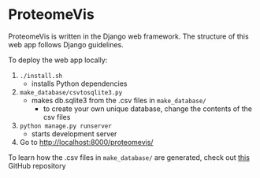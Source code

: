 # ProteomeVis

ProteomeVis is written in the Django web framework. The structure of this web app follows Django guidelines.

To deploy the web app locally:

1. `./install.sh`
	* installs Python dependencies
2. `make_database/csvtosqlite3.py`
	* makes db.sqlite3 from the .csv files in `make_database/`
		* to create your own unique database, change the contents of the csv files
3. `python manage.py runserver`
	* starts development server
4. Go to [http://localhost:8000/proteomevis/](http://localhost:8000/proteomevis/)

To learn how the .csv files in `make_database/` are generated, check out [this](https://github.com/rrazban/proteomevis_scripts) GitHub repository
